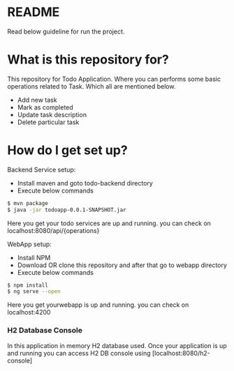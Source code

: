 # README #

Read below guideline for run the project.

# What is this repository for?

This repository for Todo Application. Where you can performs some basic operations related to Task. Which all are mentioned below.

  - Add new task
  - Mark as completed
  - Update task description
  - Delete particular task

# How do I get set up?
Backend Service setup:
  - Install maven and goto todo-backend directory
  - Execute below commands
```sh
$ mvn package
$ java -jar todoapp-0.0.1-SNAPSHOT.jar
```
Here you get your todo services are up and running. you can check on localhost:8080/api/{operations}

WebApp setup:

- Install NPM
- Download OR clone this repository and after that go to webapp directory
- Execute below commands
```sh
$ npm install
$ ng serve --open
```
Here you get yourwebapp is up and running. you can check on localhost:4200

###  H2 Database Console

In this application in memory H2 database used. Once your application is up and running you can access H2 DB console using [localhost:8080/h2-console]
